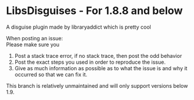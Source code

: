 LibsDisguises - For 1.8.8 and below
=============

A disguise plugin made by libraryaddict which is pretty cool<br>

When posting an issue:<br>
Please make sure you<br>

1) Post a stack trace error, if no stack trace, then post the odd behavior<br>
2) Post the exact steps you used in order to reproduce the issue.<br>
3) Give as much information as possible as to what the issue is and why it occurred so that we can fix it.<br>

This branch is relatively unmaintained and will only support versions below 1.9.
